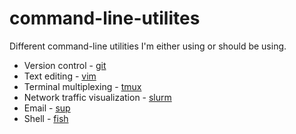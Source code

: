command-line-utilites
=====================

Different command-line utilities I'm either using or should be using.

* Version control - [git](http://git-scm.com/)
* Text editing - [vim](http://www.vim.org/)
* Terminal multiplexing - [tmux](http://en.wikipedia.org/wiki/Tmux)
* Network traffic visualization - [slurm](https://github.com/mattthias/slurm)
* Email - [sup](http://supmua.org/)
* Shell - [fish](http://fishshell.com/)
